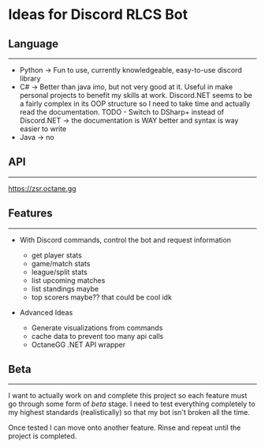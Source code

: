 # Ideas for Discord RLCS Bot

## Language
---
* Python -> Fun to use, currently knowledgeable, easy-to-use discord library 
* C# -> Better than java imo, but not very good at it. Useful in make personal projects to benefit my skills at work. Discord.NET seems to be a fairly complex in its OOP structure so I need to take time and actually read the documentation. 
TODO - Switch to DSharp+ instead of Discord.NET -> the documentation is WAY better and syntax
is way easier to write
* Java -> no

## API
---
https://zsr.octane.gg


## Features
---
* With Discord commands, control the bot and request information
  * get player stats
  * game/match stats
  * league/split stats
  * list upcoming matches
  * list standings maybe
  * top scorers maybe?? that could be cool idk

* Advanced Ideas
  * Generate visualizations from commands
  * cache data to prevent too many api calls
  * OctaneGG .NET API wrapper

## Beta
---
I want to actually work on and complete this project so each 
feature must go through some form of *beta* stage. I need to test
everything completely to my highest standards (realistically) so
that my bot isn't broken all the time. 

Once tested I can move onto another feature. Rinse and repeat until 
the project is completed.

